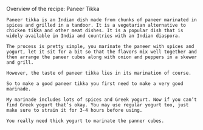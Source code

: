Overview of the recipe: Paneer Tikka

    Paneer tikka is an Indian dish made from chunks of paneer marinated in spices and grilled in a tandoor. It is a vegetarian alternative to chicken tikka and other meat dishes. It is a popular dish that is widely available in India and countries with an Indian diaspora.

    The process is pretty simple, you marinate the paneer with spices and yogurt, let it sit for a bit so that the flavors mix well together and then arrange the paneer cubes along with onion and peppers in a skewer and grill.

    However, the taste of paneer tikka lies in its marination of course.

    So to make a good paneer tikka you first need to make a very good marinade.

    My marinade includes lots of spices and Greek yogurt. Now if you can’t find Greek yogurt that’s okay. You may use regular yogurt too, just make sure to strain it for 3-4 hours before using.

    You really need thick yogurt to marinate the panner cubes.